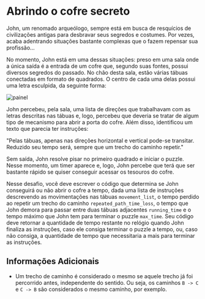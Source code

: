 # Abrindo o cofre secreto

John, um renomado arqueólogo, sempre está em busca de resquícios de civilizações antigas para desbravar seus segredos e costumes. Por vezes, acaba adentrando situações bastante complexas que o fazem repensar sua profissão...

No momento, John está em uma dessas situações: preso em uma sala onde a única saída é a entrada de um cofre que, segundo suas fontes, possui diversos segredos do passado. No chão desta sala, estão várias tábuas conectadas em formato de quadrados. O centro de cada uma delas possui uma letra esculpida, da seguinte forma:

![painel](support/painel.png)

John percebeu, pela sala, uma lista de direções que trabalhavam com as letras descritas nas tábuas e, logo, percebeu que deveria se tratar de algum tipo de mecanismo para abrir a porta do cofre. Além disso, identificou um texto que parecia ter instruções:

"Pelas tábuas, apenas nas direções horizontal e vertical pode-se transitar. Reduzido seu tempo será, sempre que um trecho do caminho repetir."

Sem saída, John resolve pisar no primeiro quadrado e iniciar o puzzle. Nesse momento, um timer aparece e, logo, John percebe que terá que ser bastante rápido se quiser conseguir acessar os tesouros do cofre.

Nesse desafio, você deve escrever o código que determina se John conseguirá ou não abrir o cofre a tempo, dada uma lista de instruções descrevendo as movimentações nas tábuas `movement_list`, o tempo perdido ao repetir um trecho do caminho `repeated_path_time_loss`, o tempo que John demora para passar entre duas tábuas adjacentes `running_time` e o tempo máximo que John tem para terminar o puzzle `max_time`. Seu código deve retornar a quantidade de tempo restante no relógio quando John finaliza as instruções, caso ele consiga terminar o puzzle a tempo, ou, caso não consiga, a quantidade de tempo que necessitaria a mais para terminar as instruções.

## Informações Adicionais

- Um trecho de caminho é considerado o mesmo se aquele trecho já foi percorrido antes, independente do sentido. Ou seja, os caminhos `B -> C` e `C -> B` são considerados o mesmo caminho, por exemplo.
